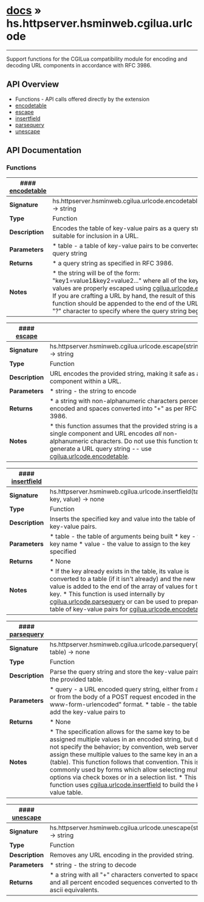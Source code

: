 # [docs](index.md) » hs.httpserver.hsminweb.cgilua.urlcode
---

Support functions for the CGILua compatibility module for encoding and decoding URL components in accordance with RFC 3986.

## API Overview
* Functions - API calls offered directly by the extension
 * [encodetable](#encodetable)
 * [escape](#escape)
 * [insertfield](#insertfield)
 * [parsequery](#parsequery)
 * [unescape](#unescape)

## API Documentation

### Functions

| #### [encodetable](#encodetable)    |                                                                           |
| --------------------------------------------|---------------------------------------------------------------------------|
| **Signature**                               | hs.httpserver.hsminweb.cgilua.urlcode.encodetable(table) -> string                                                            |
| **Type**                                    | Function                                                           |
| **Description**                             | Encodes the table of key-value pairs as a query string suitable for inclusion in a URL.                                                           |
| **Parameters**                              |  * table - a table of key-value pairs to be converted into a query string         |
| **Returns**                                 |  * a query string as specified in RFC 3986.                  |
| **Notes**                                   |  * the string will be of the form: "key1=value1&key2=value2..." where all of the keys and values are properly escaped using [cgilua.urlcode.escape](#escape).  If you are crafting a URL by hand, the result of this function should be appended to the end of the URL after a "?" character to specify where the query string begins.                        |

| #### [escape](#escape)    |                                                                           |
| --------------------------------------------|---------------------------------------------------------------------------|
| **Signature**                               | hs.httpserver.hsminweb.cgilua.urlcode.escape(string) -> string                                                            |
| **Type**                                    | Function                                                           |
| **Description**                             | URL encodes the provided string, making it safe as a component within a URL.                                                           |
| **Parameters**                              |  * string - the string to encode         |
| **Returns**                                 |  * a string with non-alphanumeric characters percent encoded and spaces converted into "+" as per RFC 3986.                  |
| **Notes**                                   |  * this function assumes that the provided string is a single component and URL encodes *all* non-alphanumeric characters.  Do not use this function to generate a URL query string -- use [cgilua.urlcode.encodetable](#encodetable).                        |

| #### [insertfield](#insertfield)    |                                                                           |
| --------------------------------------------|---------------------------------------------------------------------------|
| **Signature**                               | hs.httpserver.hsminweb.cgilua.urlcode.insertfield(table, key, value) -> none                                                            |
| **Type**                                    | Function                                                           |
| **Description**                             | Inserts the specified key and value into the table of key-value pairs.                                                           |
| **Parameters**                              |  * table - the table of arguments being built * key   - the key name * value - the value to assign to the key specified         |
| **Returns**                                 |  * None                  |
| **Notes**                                   |  * If the key already exists in the table, its value is converted to a table (if it isn't already) and the new value is added to the end of the array of values for the key. * This function is used internally by [cgilua.urlcode.parsequery](#parsequery) or can be used to prepare a table of key-value pairs for [cgilua.urlcode.encodetable](#encodetable).                        |

| #### [parsequery](#parsequery)    |                                                                           |
| --------------------------------------------|---------------------------------------------------------------------------|
| **Signature**                               | hs.httpserver.hsminweb.cgilua.urlcode.parsequery(query, table) -> none                                                            |
| **Type**                                    | Function                                                           |
| **Description**                             | Parse the query string and store the key-value pairs in the provided table.                                                           |
| **Parameters**                              |  * query - a URL encoded query string, either from a URL or from the body of a POST request encoded in the "x-www-form-urlencoded" format. * table - the table to add the key-value pairs to         |
| **Returns**                                 |  * None                  |
| **Notes**                                   |  * The specification allows for the same key to be assigned multiple values in an encoded string, but does not specify the behavior; by convention, web servers assign these multiple values to the same key in an array (table).  This function follows that convention.  This is most commonly used by forms which allow selecting multiple options via check boxes or in a selection list. * This function uses [cgilua.urlcode.insertfield](#insertfield) to build the key-value table.                        |

| #### [unescape](#unescape)    |                                                                           |
| --------------------------------------------|---------------------------------------------------------------------------|
| **Signature**                               | hs.httpserver.hsminweb.cgilua.urlcode.unescape(string) -> string                                                            |
| **Type**                                    | Function                                                           |
| **Description**                             | Removes any URL encoding in the provided string.                                                           |
| **Parameters**                              |  * string - the string to decode         |
| **Returns**                                 |  * a string with all "+" characters converted to spaces and all percent encoded sequences converted to their ascii equivalents.                  |

